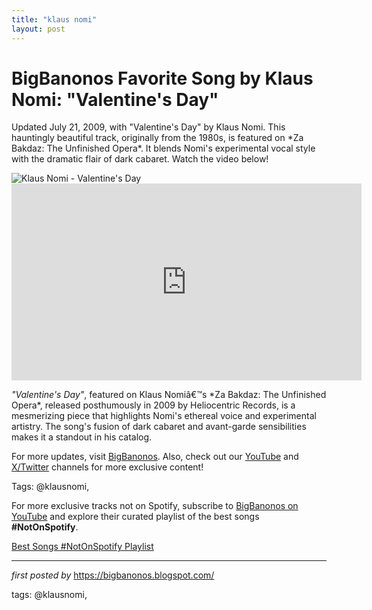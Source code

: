 ```yaml
---
title: "klaus nomi"
layout: post
---
```

<!-- Title of the Post -->
<h1 >BigBanonos Favorite Song by Klaus Nomi: "Valentine's Day"</h1> <!-- Introductory Text -->
<p >Updated July 21, 2009, with "Valentine's Day" by Klaus Nomi. This hauntingly beautiful track, originally from the 1980s, is featured on *Za Bakdaz: The Unfinished Opera*. It blends Nomi's experimental vocal style with the dramatic flair of dark cabaret. Watch the video below!</p> <!-- Featured Image -->
<div > <img src="https://i.scdn.co/image/ab67616d0000b2731582c97ed61dbcf5811d64fe" alt="Klaus Nomi - Valentine's Day" />
</div> <!-- YouTube Video Embed -->
<div > <iframe width="560" height="315" src="https://www.youtube.com/embed/gwA4fFY66nI" frameborder="0" allowfullscreen></iframe>
</div> <!-- Song Information -->
<div > <p><em>"Valentine's Day"</em>, featured on Klaus Nomiâ€™s *Za Bakdaz: The Unfinished Opera*, released posthumously in 2009 by Heliocentric Records, is a mesmerizing piece that highlights Nomi's ethereal voice and experimental artistry. The song's fusion of dark cabaret and avant-garde sensibilities makes it a standout in his catalog.</p>
</div> <!-- Footer Links -->
<div > <p>For more updates, visit <a href="https://bigbanonos.blogspot.com/" target="_blank">BigBanonos</a>. Also, check out our <a href="https://www.youtube.com/@BigBanonos" target="_blank">YouTube</a> and <a href="https://x.com/bigbanonos" target="_blank">X/Twitter</a> channels for more exclusive content!</p>
</div> <!-- Tags -->
<p >Tags: @klausnomi,</p>


<!--Subscribe and Playlist Links-->
<div>
    <p>For more exclusive tracks not on Spotify, subscribe to <a href="https://www.youtube.com/@BigBanonos" target="_blank">BigBanonos on YouTube</a> and explore their curated playlist of the best songs <strong>#NotOnSpotify</strong>.</p>
    <p><a href="https://www.youtube.com/playlist?list=PLtuNtuTatqI0kFahUCbtbfenC_ET5O_tr" target="_blank">Best Songs #NotOnSpotify Playlist<br /></a></p></div>

<hr />

<p><em>first posted by</em> <a href="https://bigbanonos.blogspot.com/" rel="noopener" target="_new">https://bigbanonos.blogspot.com/</a></p>

<p>tags: @klausnomi,</p>
